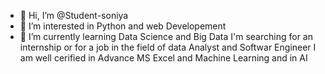 - 👋 Hi, I’m @Student-soniya
- 👀 I’m interested in Python and web Developement
- 🌱 I’m currently learning Data Science and Big Data
  I'm searching for an internship or for a job in the field of data Analyst and Softwar Engineer
  I am well cerified in Advance MS Excel and Machine Learning and in AI

<!---
Student-soniya/Student-soniya is a ✨ special ✨ repository because its `README.md` (this file) appears on your GitHub profile.
You can click the Preview link to take a look at your changes.
--->
